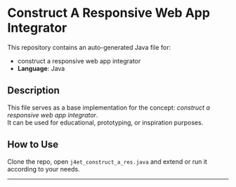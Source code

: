# Construct A Responsive Web App Integrator

This repository contains an auto-generated Java file for:

- construct a responsive web app integrator
- **Language**: Java

## Description

This file serves as a base implementation for the concept: *construct a responsive web app integrator*.  
It can be used for educational, prototyping, or inspiration purposes.

## How to Use

Clone the repo, open `j4et_construct_a_res.java` and extend or run it according to your needs.

---


